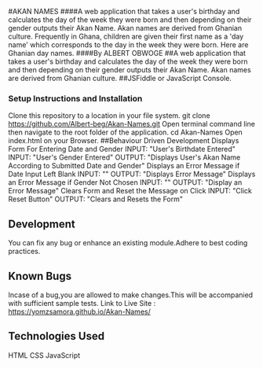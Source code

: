 #AKAN NAMES
####A web application that takes a user's birthday and calculates the day of the week they were born and then depending on their gender outputs their Akan Name. Akan names are derived from Ghanian culture. Frequently in Ghana, children are given their first name as a 'day name' which corresponds to the day in the week they were born. Here are Ghanian day names.
####By ALBERT OBWOGE
##A web application that takes a user's birthday and calculates the day of the week they were born and then depending on their gender outputs their Akan Name. Akan names are derived from Ghanian culture.
##JSFiddle or JavaScript Console.
 ### Setup Instructions and Installation
Clone this repository to a location in your file system. git clone https://github.com/Albert-beg/Akan-Names.git
Open terminal command line then navigate to the root folder of the application. cd Akan-Names
Open index.html on your Browser.
  ##Behaviour Driven Development
Displays Form For Entering Date and Gender
INPUT: "User's Birthdate Entered"
INPUT: "User's Gender Entered"
OUTPUT: "Displays User's Akan Name According to Submitted Date and Gender"
Displays an Error Message if Date Input Left Blank
INPUT: ""
OUTPUT: "Displays Error Message"
Displays an Error Message if Gender Not Chosen
INPUT: ""
OUTPUT: "Display an Error Message"
Clears Form and Reset the Message on Click
INPUT: "Click Reset Button"
OUTPUT: "Clears and Resets the Form"
## Development
You can fix any bug or enhance an existing module.Adhere to best coding practices.
## Known Bugs
Incase of a bug,you are allowed to make changes.This will be accompanied with sufficient sample tests.
Link to Live Site : https://yomzsamora.github.io/Akan-Names/
## Technologies Used
HTML 
CSS 
JavaScript 